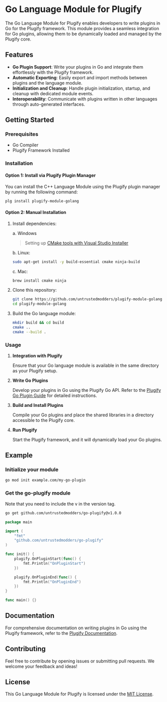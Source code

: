 # Go Language Module for Plugify

The Go Language Module for Plugify enables developers to write plugins in Go for the Plugify framework. This module provides a seamless integration for Go plugins, allowing them to be dynamically loaded and managed by the Plugify core.

## Features

- **Go Plugin Support**: Write your plugins in Go and integrate them effortlessly with the Plugify framework.
- **Automatic Exporting**: Easily export and import methods between plugins and the language module.
- **Initialization and Cleanup**: Handle plugin initialization, startup, and cleanup with dedicated module events.
- **Interoperability**: Communicate with plugins written in other languages through auto-generated interfaces.

## Getting Started

### Prerequisites

- Go Compiler
- Plugify Framework Installed

### Installation

#### Option 1: Install via Plugify Plugin Manager

You can install the C++ Language Module using the Plugify plugin manager by running the following command:

```bash
plg install plugify-module-golang
```

#### Option 2: Manual Installation

1. Install dependencies:  

   a. Windows
   > Setting up [CMake tools with Visual Studio Installer](https://learn.microsoft.com/en-us/cpp/build/cmake-projects-in-visual-studio#installation)

   b. Linux:
   ```sh
   sudo apt-get install -y build-essential cmake ninja-build
   ```
   
   c. Mac:
   ```sh
   brew install cmake ninja
   ```

2. Clone this repository:

    ```bash
    git clone https://github.com/untrustedmodders/plugify-module-golang.git --recursive
    cd plugify-module-golang
    ```

3. Build the Go language module:

    ```bash
    mkdir build && cd build
    cmake ..
    cmake --build .
    ```

### Usage

1. **Integration with Plugify**

   Ensure that your Go language module is available in the same directory as your Plugify setup.

2. **Write Go Plugins**

   Develop your plugins in Go using the Plugify Go API. Refer to the [Plugify Go Plugin Guide](https://untrustedmodders.github.io/en/developing/plugins/first-plugin) for detailed instructions.

3. **Build and Install Plugins**

   Compile your Go plugins and place the shared libraries in a directory accessible to the Plugify core.

4. **Run Plugify**

   Start the Plugify framework, and it will dynamically load your Go plugins.

## Example

### Initialize your module

```sh
go mod init example.com/my-go-plugin
```

### Get the go-plugify module

Note that you need to include the v in the version tag.

```sh
go get github.com/untrustedmodders/go-plugify@v1.0.0
```

```go
package main

import (
	"fmt"
	"github.com/untrustedmodders/go-plugify"
)

func init() {
	plugify.OnPluginStart(func() {
		fmt.Println("OnPluginStart")
	})

	plugify.OnPluginEnd(func() {
		fmt.Println("OnPluginEnd")
	})
}

func main() {}
```

## Documentation

For comprehensive documentation on writing plugins in Go using the Plugify framework, refer to the [Plugify Documentation](https://untrustedmodders.github.io).

## Contributing

Feel free to contribute by opening issues or submitting pull requests. We welcome your feedback and ideas!

## License

This Go Language Module for Plugify is licensed under the [MIT License](LICENSE).
